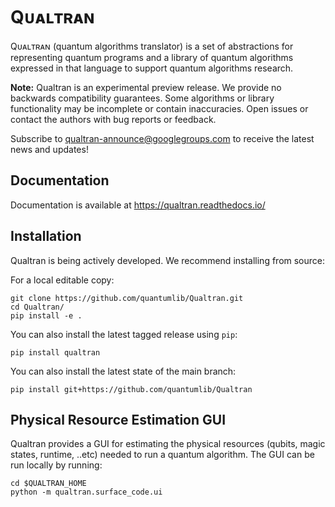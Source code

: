 # Qᴜᴀʟᴛʀᴀɴ

Qᴜᴀʟᴛʀᴀɴ (quantum algorithms translator) is a set of abstractions for representing quantum 
programs and a library of quantum algorithms expressed in that language to support quantum 
algorithms research.

**Note:** Qualtran is an experimental preview release. We provide no backwards compatibility 
guarantees. Some algorithms or library functionality may be incomplete or contain inaccuracies. 
Open issues or contact the authors with bug reports or feedback.

Subscribe to [qualtran-announce@googlegroups.com](https://groups.google.com/g/qualtran-announce)
to receive the latest news and updates!

## Documentation

Documentation is available at https://qualtran.readthedocs.io/

## Installation

Qualtran is being actively developed. We recommend installing from source:

For a local editable copy:

    git clone https://github.com/quantumlib/Qualtran.git
    cd Qualtran/
    pip install -e .

You can also install the latest tagged release using `pip`:

    pip install qualtran

You can also install the latest state of the main branch:

    pip install git+https://github.com/quantumlib/Qualtran

## Physical Resource Estimation GUI
Qualtran provides a GUI for estimating the physical resources (qubits, magic states, runtime, ..etc) needed to run a quantum algorithm. The GUI can be run locally by running:
    
    cd $QUALTRAN_HOME
    python -m qualtran.surface_code.ui
